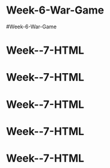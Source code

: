 # Week-6-War-Game
#Week-6-War-Game
# Week--7-HTML
# Week--7-HTML
# Week--7-HTML
# Week--7-HTML
# Week--7-HTML
